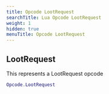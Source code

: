 ```yaml
---
title: Opcode LootRequest
searchTitle: Lua Opcode LootRequest
weight: 1
hidden: true
menuTitle: Opcode LootRequest
---
```

## LootRequest

This represents a LootRequest opcode
```lua
Opcode.LootRequest
```